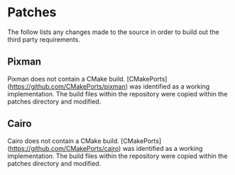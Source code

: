 # Patches

The follow lists any changes made to the source in order to build out the
third party requirements.

## Pixman

Pixman does not contain a CMake build. [CMakePorts]
(https://github.com/CMakePorts/pixman) was identified as a working
implementation. The build files within the repository were copied within the
patches directory and modified.

## Cairo

Cairo does not contain a CMake build. [CMakePorts]
(https://github.com/CMakePorts/cairo) was identified as a working
implementation. The build files within the repository were copied within the
patches directory and modified.
